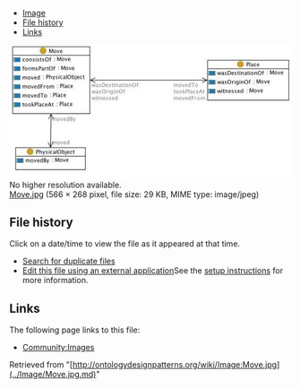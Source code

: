 * [Image](../Image/Move.jpg.md#file)
* [File history](../Image/Move.jpg.md#filehistory)
* [Links](../Image/Move.jpg.md#filelinks)

[![Image:Move.jpg](../images/1/11/Move.jpg)](../images/1/11/Move.jpg)  
No higher resolution available.  
[Move.jpg](../images/1/11/Move.jpg)‎ (566 × 268 pixel, file size: 29 KB, MIME type: image/jpeg)

## File history

Click on a date/time to view the file as it appeared at that time.



  
* [Search for duplicate files](http://ontologydesignpatterns.org/wiki/Special:FileDuplicateSearch/Move.jpg "Special:FileDuplicateSearch/Move.jpg")
* [Edit this file using an external application](http://ontologydesignpatterns.org/wiki/index.php?title=Image:Move.jpg&action=edit&externaledit=true&mode=file "Image:Move.jpg")See the [setup instructions](http://www.mediawiki.org/wiki/Manual:External_editors "http://www.mediawiki.org/wiki/Manual:External_editors") for more information.

## Links



The following page links to this file:


* [Community:Images](../Community/Images.md "Community:Images")


Retrieved from "[http://ontologydesignpatterns.org/wiki/Image:Move.jpg](../Image/Move.jpg.md)"